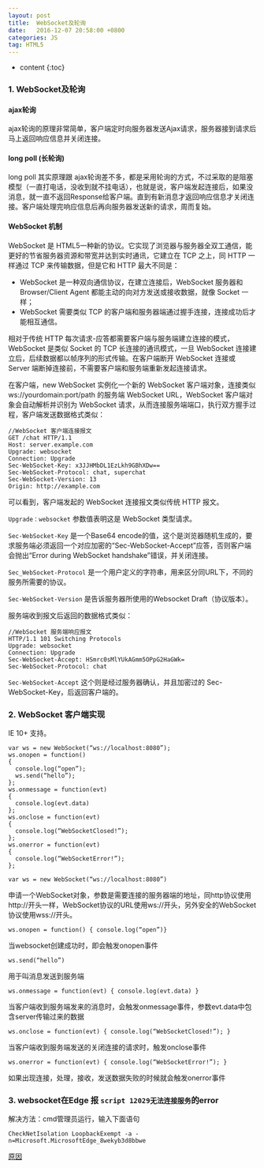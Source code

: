 ```yaml
---
layout: post
title:  WebSocket及轮询
date:   2016-12-07 20:58:00 +0800
categories: JS
tag: HTML5
---
```


* content
{:toc}

### 1. WebSocket及轮询

#### **ajax轮询**

ajax轮询的原理非常简单，客户端定时向服务器发送Ajax请求，服务器接到请求后马上返回响应信息并关闭连接。

#### **long poll (长轮询)**

long poll 其实原理跟 ajax轮询差不多，都是采用轮询的方式，不过采取的是阻塞模型（一直打电话，没收到就不挂电话），也就是说，客户端发起连接后，如果没消息，就一直不返回Response给客户端。直到有新消息才返回响应信息才关闭连接。客户端处理完响应信息后再向服务器发送新的请求，周而复始。

#### **WebSocket 机制**

WebSocket 是 HTML5一种新的协议。它实现了浏览器与服务器全双工通信，能更好的节省服务器资源和带宽并达到实时通讯，它建立在 TCP 之上，同 HTTP 一样通过 TCP 来传输数据，但是它和 HTTP 最大不同是：

- WebSocket 是一种双向通信协议，在建立连接后，WebSocket 服务器和 Browser/Client Agent 都能主动的向对方发送或接收数据，就像 Socket 一样；
- WebSocket 需要类似 TCP 的客户端和服务器端通过握手连接，连接成功后才能相互通信。

相对于传统 HTTP 每次请求-应答都需要客户端与服务端建立连接的模式，WebSocket 是类似 Socket 的 TCP 长连接的通讯模式，一旦 WebSocket 连接建立后，后续数据都以帧序列的形式传输。在客户端断开 WebSocket 连接或 Server 端断掉连接前，不需要客户端和服务端重新发起连接请求。

在客户端，new WebSocket 实例化一个新的 WebSocket 客户端对象，连接类似 ws://yourdomain:port/path 的服务端 WebSocket URL，WebSocket 客户端对象会自动解析并识别为 WebSocket 请求，从而连接服务端端口，执行双方握手过程，客户端发送数据格式类似：

	//WebSocket 客户端连接报文
	GET /chat HTTP/1.1
	Host: server.example.com
	Upgrade: websocket
	Connection: Upgrade
	Sec-WebSocket-Key: x3JJHMbDL1EzLkh9GBhXDw==
	Sec-WebSocket-Protocol: chat, superchat
	Sec-WebSocket-Version: 13
	Origin: http://example.com

可以看到，客户端发起的 WebSocket 连接报文类似传统 HTTP 报文。

`Upgrade：websocket` 参数值表明这是 WebSocket 类型请求。 

`Sec-WebSocket-Key` 是一个Base64 encode的值，这个是浏览器随机生成的，要求服务端必须返回一个对应加密的“Sec-WebSocket-Accept”应答，否则客户端会抛出“Error during WebSocket handshake”错误，并关闭连接。

`Sec_WebSocket-Protocol` 是一个用户定义的字符串，用来区分同URL下，不同的服务所需要的协议。

`Sec-WebSocket-Version` 是告诉服务器所使用的Websocket Draft（协议版本）。

服务端收到报文后返回的数据格式类似：

	//WebSocket 服务端响应报文
	HTTP/1.1 101 Switching Protocols
	Upgrade: websocket
	Connection: Upgrade
	Sec-WebSocket-Accept: HSmrc0sMlYUkAGmm5OPpG2HaGWk=
	Sec-WebSocket-Protocol: chat

`Sec-WebSocket-Accept` 这个则是经过服务器确认，并且加密过的 Sec-WebSocket-Key，后返回客户端的。

### 2. WebSocket 客户端实现

IE 10+ 支持。

	var ws = new WebSocket(“ws://localhost:8080”);
	ws.onopen = function()
	{
	  console.log(“open”);
	  ws.send(“hello”);
	};
	ws.onmessage = function(evt)
	{
	  console.log(evt.data)
	};
	ws.onclose = function(evt)
	{
	  console.log(“WebSocketClosed!”);
	};
	ws.onerror = function(evt)
	{
	  console.log(“WebSocketError!”);
	};

`var ws = new WebSocket(“ws://localhost:8080”)`

申请一个WebSocket对象，参数是需要连接的服务器端的地址，同http协议使用http://开头一样，WebSocket协议的URL使用ws://开头，另外安全的WebSocket协议使用wss://开头。

`ws.onopen = function() { console.log(“open”)}`

当websocket创建成功时，即会触发onopen事件

`ws.send(“hello”)`

用于叫消息发送到服务端 

`ws.onmessage = function(evt) { console.log(evt.data) }`

当客户端收到服务端发来的消息时，会触发onmessage事件，参数evt.data中包含server传输过来的数据

`ws.onclose = function(evt) { console.log(“WebSocketClosed!”); }`

当客户端收到服务端发送的关闭连接的请求时，触发onclose事件

`ws.onerror = function(evt) { console.log(“WebSocketError!”); }`

如果出现连接，处理，接收，发送数据失败的时候就会触发onerror事件


### 3. websocket在Edge 报 `script 12029无法连接服务`的error

解决方法：cmd管理员运行，输入下面语句

	CheckNetIsolation LoopbackExempt -a -n=Microsoft.MicrosoftEdge_8wekyb3d8bbwe

[原因](https://blogs.msdn.microsoft.com/msgulfcommunity/2015/07/01/how-to-debug-localhost-on-microsoft-edge/)
